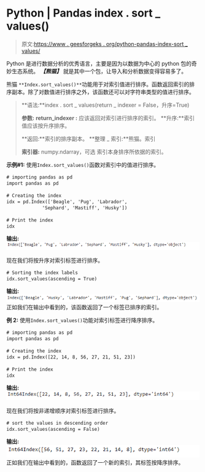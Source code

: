 # Python | Pandas index . sort _ values()

> 原文:[https://www . geesforgeks . org/python-pandas-index-sort _ values/](https://www.geeksforgeeks.org/python-pandas-index-sort_values/)

Python 是进行数据分析的优秀语言，主要是因为以数据为中心的 python 包的奇妙生态系统。 ***【熊猫】*** 就是其中一个包，让导入和分析数据变得容易多了。

熊猫 `**Index.sort_values()**`功能用于对索引值进行排序。函数返回索引的排序副本。除了对数值进行排序之外，该函数还可以对字符串类型的值进行排序。

> **语法:**index . sort _ values(return _ indexer = False，升序=True)
> 
> **参数:**
> **return_indexer :** 应该返回对索引进行排序的索引。
> **升序:**索引值应该按升序排序。
> 
> **返回:**索引的排序副本。
> **整理 _ 索引:**熊猫。索引
> 
> **索引器:** numpy.ndarray，可选
> 索引本身排序所依据的索引。

**示例#1:** 使用`Index.sort_values()`函数对索引中的值进行排序。

```
# importing pandas as pd
import pandas as pd

# Creating the index 
idx = pd.Index(['Beagle', 'Pug', 'Labrador',
             'Sephard', 'Mastiff', 'Husky'])

# Print the index
idx
```

**输出:**
![](img/19a85b26b3692341307d7ea7f2d75112.png)

现在我们将按升序对索引标签进行排序。

```
# Sorting the index labels
idx.sort_values(ascending = True)
```

**输出:**
![](img/3196d00eddc46949dd221b65a8af5d47.png)
正如我们在输出中看到的，该函数返回了一个标签已排序的索引。

**例 2:** 使用`Index.sort_values()`功能对索引标签进行降序排序。

```
# importing pandas as pd
import pandas as pd

# Creating the index 
idx = pd.Index([22, 14, 8, 56, 27, 21, 51, 23])

# Print the index
idx
```

**输出:**
![](img/8935c27fda6e7f5ab189dace7a6ebfeb.png)

现在我们将按非递增顺序对索引标签进行排序。

```
# sort the values in descending order
idx.sort_values(ascending = False)
```

**输出:**
![](img/edfc4c518363231cd4d50d4669bfa35e.png)
正如我们在输出中看到的，函数返回了一个新的索引，其标签按降序排序。
